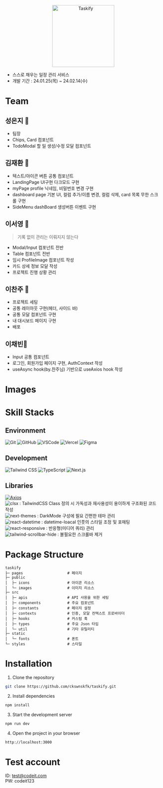 <div style="text-align: center;">
  <a href="https://taskify-theta-seven.vercel.app/">
    <img alt="Taskify" src='/public/icons/logo_taskify.svg' width="200" height="200">
  </a>
</div>

- 스스로 채우는 일정 관리 서비스
- 개발 기간 : 24.01.25(목) ~ 24.02.14(수)

# Team

## 성은지 👑

- 팀장
- Chips, Card 컴포넌트
- TodoModal 할 일 생성/수정 모달 컴포넌트

## 김재환 🍚

- 텍스트/아이콘 버튼 공통 컴포넌트
- LandingPage UI구현 다크모드 구현
- myPage profile 닉네임, 비밀번호 변경 구현
- dashboard page 기본 UI, 컬럼 추가/이름 변경, 컬럼 삭제, card 목록 무한 스크롤 구현
- SideMenu dashBoard 생성버튼 이벤트 구현

## 이서영 🦐

> 기록 없이 관리는 이뤄지지 않는다

- Modal/Input 컴포넌트 전반
- Table 컴포넌트 전반
- 임시 ProfileImage 컴포넌트 작성
- 카드 상세 정보 모달 작성
- 프로젝트 진행 상황 관리

## 이찬주 🥷

- 프로젝트 세팅
- 공통 레이아웃 구현(헤더, 사이드 바)
- 공통 모달 컴포넌트 구현
- 내 대시보드 페이지 구현
- 배포

## 이채빈🌚

- Input 공통 컴포넌트
- 로그인, 회원가입 페이지 구현, AuthContext 작성
- useAsync hook(by.찬주님) 기반으로 useAxios hook 작성

# Images

# Skill Stacks

## Environment

<img alt="Git" src ="https://img.shields.io/badge/Git-f05032.svg?&style=for-the-badge&logo=Git&logoColor=white"/> <img alt="GitHub" src ="https://img.shields.io/badge/GitHub-181717.svg?&style=for-the-badge&logo=GitHub&logoColor=white"/> <img alt="VSCode" src ="https://img.shields.io/badge/VSCode-007acc.svg?&style=for-the-badge&logo=visualstudiocode&logoColor=white"/> <img alt="Vercel" src ="https://img.shields.io/badge/Vercel-000000.svg?&style=for-the-badge&logo=Vercel&logoColor=white"/> <img alt="Figma" src ="https://img.shields.io/badge/Figma-f24e1e.svg?&style=for-the-badge&logo=Figma&logoColor=white"/>

## Development

<img alt="Tailwind CSS" src ="https://img.shields.io/badge/Tailwind_CSS-06B6D4.svg?&style=for-the-badge&logo=tailwindcss&logoColor=white"/> <img alt="TypeScript" src ="https://img.shields.io/badge/TypeScript-3178C6.svg?&style=for-the-badge&logo=TypeScript&logoColor=white"/> <img alt="Next.js" src ="https://img.shields.io/badge/Next.js-000000.svg?&style=for-the-badge&logo=Next.js&logoColor=white"/>

## Libraries

<a href="https://axios-http.com/kr/"><img alt="Axios" src ="https://img.shields.io/badge/Axios-5429e4.svg?&logo=Axios&logoColor=white&style=for-the-badge"/></a><br/>
<img alt="clsx" src ="https://img.shields.io/badge/clsx-CB3837.svg?&style=for-the-badge"/> : TailwindCSS Class 정의 시 가독성과 재사용성이 용이하게 구조화된 코드 작성<br/>
<img alt="next-themes" src ="https://img.shields.io/badge/next_themes-000.svg?&style=for-the-badge"/> : DarkMode 구성에 필요 간편한 테마 관리<br/>
<img alt="react-datetime" src ="https://img.shields.io/badge/react_datetime-61DAFB.svg?&style=for-the-badge"/> : datetime-loacal 인풋의 스타일 조정 및 포매팅<br/>
<img alt="react-responsive" src ="https://img.shields.io/badge/react_responsive-61DAFB.svg?&style=for-the-badge"/> : 반응형(미디어 쿼리) 관리<br/>
<img alt="tailwind-scrollbar-hide" src ="https://img.shields.io/badge/tailwind_scrollbar_hide-06B6D4.svg?&style=for-the-badge"/> : 불필요한 스크롤바 제거

# Package Structure

```
taskify
├─ pages                    # 페이지
├─ public
│  ├─ icons                 # 아이콘 리소스
│  └─ images                # 이미지 리소스
├─ src
│  ├─ apis                  # API 사용을 위한 세팅
│  ├─ components            # 주요 컴포넌트
│  ├─ constants             # 페이지 설정
│  ├─ contexts              # 인증, 모달 컨텍스트 프로바이더
│  ├─ hooks                 # 커스텀 훅
│  ├─ types                 # 주요 Json 타입
│  └─ util                  # 기타 유틸리티
├─ static
│  └─ fonts                 # 폰트
└─ styles                   # 스타일
```

# Installation

1. Clone the repository

```bash
git clone https://github.com/ckswnskfk/taskify.git
```

2. Install dependencies

```bash
npm install
```

3. Start the development server

```bash
npm run dev
```

4. Open the project in your browser

```bash
http://localhost:3000
```

# Test account
ID: test@codeit.com  
PW: codeit123
